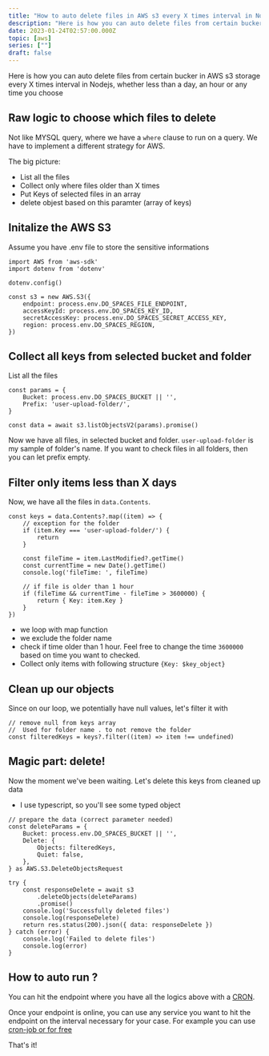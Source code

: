 ```yaml
---
title: "How to auto delete files in AWS s3 every X times interval in Nodejs"
description: "Here is how you can auto delete files from certain bucker in AWS s3 storage every X times interval in Nodejs, whether less than a day, an hour or any time you choose"
date: 2023-01-24T02:57:00.000Z
topic: [aws]
series: [""]
draft: false
---
```

Here is how you can auto delete files from certain bucker in AWS s3 storage every X times interval in Nodejs, whether less than a day, an hour or any time you choose

## Raw logic to choose which files to delete
Not like MYSQL query, where we have a `where` clause to run on a query. We have to implement a different strategy for AWS. 

The big picture:
- List all the files
- Collect only where files older than X times
- Put Keys of selected files in an array
- delete objest based on this paramter (array of keys)

## Initalize the AWS S3
Assume you have .env file to store the sensitive informations
```
import AWS from 'aws-sdk'
import dotenv from 'dotenv'

dotenv.config()

const s3 = new AWS.S3({
    endpoint: process.env.DO_SPACES_FILE_ENDPOINT,
    accessKeyId: process.env.DO_SPACES_KEY_ID,
    secretAccessKey: process.env.DO_SPACES_SECRET_ACCESS_KEY,
    region: process.env.DO_SPACES_REGION,
})
```

## Collect all keys from selected bucket and folder
List all the files
```
const params = {
    Bucket: process.env.DO_SPACES_BUCKET || '',
    Prefix: 'user-upload-folder/',
}

const data = await s3.listObjectsV2(params).promise()
```
Now we have all files, in selected bucket and folder.
`user-upload-folder` is my sample of folder's name.
If you want to check files in all folders, then you can let prefix empty.

## Filter only items less than X days
Now, we have all the files in `data.Contents`.
```
const keys = data.Contents?.map((item) => {
    // exception for the folder
    if (item.Key === 'user-upload-folder/') {
        return
    }

    const fileTime = item.LastModified?.getTime()
    const currentTime = new Date().getTime()
    console.log('fileTime: ', fileTime)

    // if file is older than 1 hour
    if (fileTime && currentTime - fileTime > 3600000) {
        return { Key: item.Key }
    }
})
```

- we loop with map function
- we exclude the folder name
- check if time older than 1 hour. Feel free to change the time `3600000` based on time you want to checked.
- Collect only items with following structure `{Key: $key_object}`

## Clean up our objects
Since on our loop, we potentially have null values, let's filter it with
```
// remove null from keys array
//  Used for folder name . to not remove the folder
const filteredKeys = keys?.filter((item) => item !== undefined)
```

## Magic part: delete!
Now the moment we've been waiting. Let's delete this keys from cleaned up data

* I use typescript, so you'll see some typed object

```
// prepare the data (correct parameter needed)
const deleteParams = {
    Bucket: process.env.DO_SPACES_BUCKET || '',
    Delete: {
        Objects: filteredKeys,
        Quiet: false,
    },
} as AWS.S3.DeleteObjectsRequest

try {
    const responseDelete = await s3
        .deleteObjects(deleteParams)
        .promise()
    console.log('Successfully deleted files')
    console.log(responseDelete)
    return res.status(200).json({ data: responseDelete })
} catch (error) {
    console.log('Failed to delete files')
    console.log(error)
}
```

## How to auto run ?
You can hit the endpoint where you have all the logics above with a [CRON](https://en.wikipedia.org/wiki/Cron).

Once your endpoint is online, you can use any service you want to hit the endpoint on the interval necessary for your case. For example you can use [cron-job or for free](https://cron-job.org/en/)

That's it!

